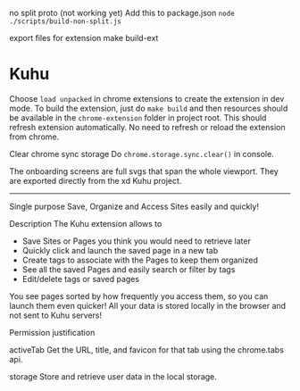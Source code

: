 

no split proto (not working yet)
Add this to package.json
`node ./scripts/build-non-split.js`



export files for extension
make build-ext

# Kuhu   


Choose `load unpacked` in chrome extensions to create the extension in dev mode.
To build the extension, just do `make build` and then resources should be available in the  `chrome-extension` folder in project root.
This should refresh extension automatically. No need to refresh or reload the extension from chrome.


Clear chrome sync storage
Do `chrome.storage.sync.clear()` in console.



The onboarding screens are full svgs that span the whole viewport. They are exported directly from the xd Kuhu project.






----

Single purpose
Save, Organize and Access Sites easily and quickly!

Description
The Kuhu extension allows to

- Save Sites or Pages you think you would need to retrieve later
- Quickly click and launch the saved page in a new tab
- Create tags to associate with the Pages to keep them organized
- See all the saved Pages and easily search or filter by tags
- Edit/delete tags or saved pages

You see pages sorted by how frequently you access them, so you can launch them even quicker!
All your data is stored locally in the browser and not sent to Kuhu servers!


Permission justification 

activeTab
Get the URL, title, and favicon for that tab using the chrome.tabs api.

storage
Store and retrieve user data in the local storage.